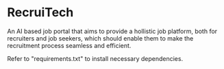 # RecruiTech
An AI based job portal that aims to provide a hollistic job platform, both for recruiters and job seekers, which should enable them to make the recruitment process seamless and efficient.

Refer to "requirements.txt" to install necessary dependencies.
